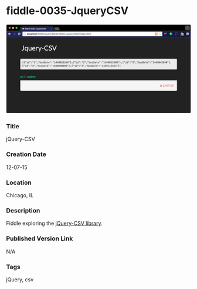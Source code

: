 fiddle-0035-JqueryCSV
======

![Screenshot](screenshot.png)


### Title

jQuery-CSV


### Creation Date

12-07-15


### Location

Chicago, IL


### Description

Fiddle exploring the [jQuery-CSV library](https://code.google.com/p/jquery-csv/).


### Published Version Link

N/A


### Tags

jQuery, csv
